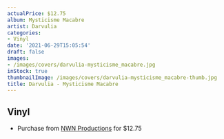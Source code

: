 ```yaml
---
actualPrice: $12.75
album: Mysticisme Macabre
artist: Darvulia
categories:
- Vinyl
date: '2021-06-29T15:05:54'
draft: false
images:
- /images/covers/darvulia-mysticisme_macabre.jpg
inStock: true
thumbnailImage: /images/covers/darvulia-mysticisme_macabre-thumb.jpg
title: Darvulia - Mysticisme Macabre
---
```


## Vinyl
* Purchase from [NWN Productions](http://shop.nwnprod.com/index.php?route=product/product&path=75&product_id=2421&sort=pd.name&order=ASC) for $12.75
